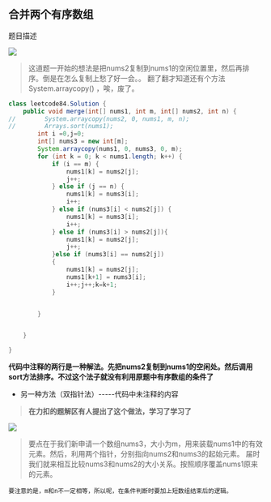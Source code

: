 ## 合并两个有序数组

题目描述

![](https://i.loli.net/2019/08/19/wBvHUh8ebuoNZpl.png)

>这道题一开始的想法是把nums2复制到nums1的空闲位置里，然后再排序。倒是在怎么复制上愁了好一会。。
>翻了翻才知道还有个方法System.arraycopy() ，唉，废了。

```java
class leetcode84.Solution {
    public void merge(int[] nums1, int m, int[] nums2, int n) {
//        System.arraycopy(nums2, 0, nums1, m, n);
//        Arrays.sort(nums1);
        int i =0,j=0;
        int[] nums3 = new int[m];
        System.arraycopy(nums1, 0, nums3, 0, m);
        for (int k = 0; k < nums1.length; k++) {
            if (i == m) {
                nums1[k] = nums2[j];
                j++;
            } else if (j == n) {
                nums1[k] = nums3[i];
                i++;
            } else if (nums3[i] < nums2[j]) {
                nums1[k] = nums3[i];
                i++;
            } else if (nums3[i] > nums2[j]){
                nums1[k] = nums2[j];
                j++;
            }else if (nums3[i] == nums2[j])
            {
                nums1[k] = nums2[j];
                nums1[k+1] = nums3[i];
                i++;j++;k=k+1;
            }


        }


    }

}

```

**代码中注释的两行是一种解法。先把nums2复制到nums1的空闲处。然后调用sort方法排序。不过这个法子就没有利用原题中有序数组的条件了**


- 另一种方法（双指针法）-----代码中未注释的内容
>**在力扣的题解区有人提出了这个做法，学习了学习了**

![](https://i.loli.net/2019/08/19/s6KWDY8Tv3lyZnR.png)

> 要点在于我们新申请一个数组nums3，大小为m，用来装载nums1中的有效元素。然后，利用两个指针，分别指向nums2和nums3的起始元素。
>届时我们就来相互比较nums3和nums2的大小关系。按照顺序覆盖nums1原来的元素。

    要注意的是，m和n不一定相等，所以呢，在条件判断时要加上短数组结束后的逻辑。